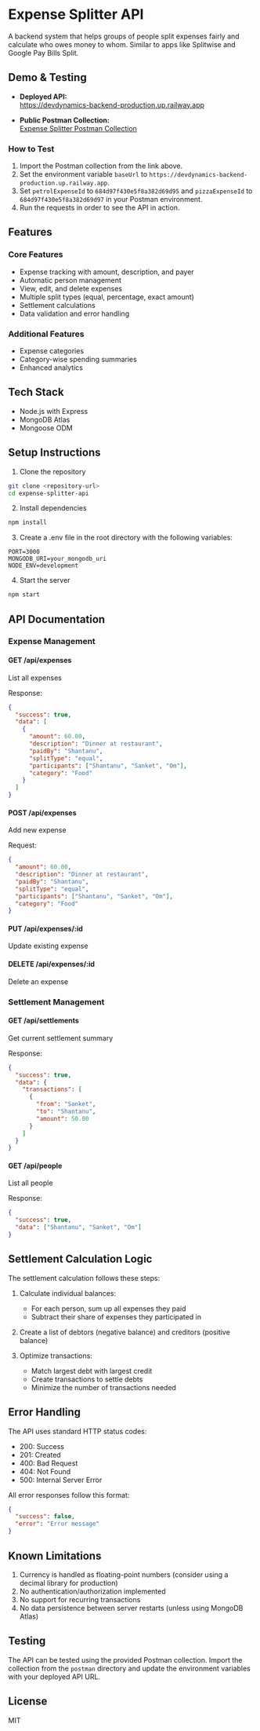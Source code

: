 # Expense Splitter API

A backend system that helps groups of people split expenses fairly and calculate who owes money to whom. Similar to apps like Splitwise and Google Pay Bills Split.

## Demo & Testing

- **Deployed API:**  
  https://devdynamics-backend-production.up.railway.app

- **Public Postman Collection:**  
  [Expense Splitter Postman Collection](https://gist.github.com/lobhasap/657c0a3c320478261d698129d5e40cb7)

### How to Test

1. Import the Postman collection from the link above.
2. Set the environment variable `baseUrl` to `https://devdynamics-backend-production.up.railway.app`.
3. Set `petrolExpenseId` to `684d97f430e5f8a382d69d95` and `pizzaExpenseId` to `684d97f430e5f8a382d69d97` in your Postman environment.
4. Run the requests in order to see the API in action.

## Features

### Core Features
- Expense tracking with amount, description, and payer
- Automatic person management
- View, edit, and delete expenses
- Multiple split types (equal, percentage, exact amount)
- Settlement calculations
- Data validation and error handling

### Additional Features
- Expense categories
- Category-wise spending summaries
- Enhanced analytics

## Tech Stack
- Node.js with Express
- MongoDB Atlas
- Mongoose ODM

## Setup Instructions

1. Clone the repository
```bash
git clone <repository-url>
cd expense-splitter-api
```

2. Install dependencies
```bash
npm install
```

3. Create a .env file in the root directory with the following variables:
```
PORT=3000
MONGODB_URI=your_mongodb_uri
NODE_ENV=development
```

4. Start the server
```bash
npm start
```

## API Documentation

### Expense Management

#### GET /api/expenses
List all expenses

Response:
```json
{
  "success": true,
  "data": [
    {
      "amount": 60.00,
      "description": "Dinner at restaurant",
      "paidBy": "Shantanu",
      "splitType": "equal",
      "participants": ["Shantanu", "Sanket", "Om"],
      "category": "Food"
    }
  ]
}
```

#### POST /api/expenses
Add new expense

Request:
```json
{
  "amount": 60.00,
  "description": "Dinner at restaurant",
  "paidBy": "Shantanu",
  "splitType": "equal",
  "participants": ["Shantanu", "Sanket", "Om"],
  "category": "Food"
}
```

#### PUT /api/expenses/:id
Update existing expense

#### DELETE /api/expenses/:id
Delete an expense

### Settlement Management

#### GET /api/settlements
Get current settlement summary

Response:
```json
{
  "success": true,
  "data": {
    "transactions": [
      {
        "from": "Sanket",
        "to": "Shantanu",
        "amount": 50.00
      }
    ]
  }
}
```

#### GET /api/people
List all people

Response:
```json
{
  "success": true,
  "data": ["Shantanu", "Sanket", "Om"]
}
```

## Settlement Calculation Logic

The settlement calculation follows these steps:

1. Calculate individual balances:
   - For each person, sum up all expenses they paid
   - Subtract their share of expenses they participated in

2. Create a list of debtors (negative balance) and creditors (positive balance)

3. Optimize transactions:
   - Match largest debt with largest credit
   - Create transactions to settle debts
   - Minimize the number of transactions needed

## Error Handling

The API uses standard HTTP status codes:
- 200: Success
- 201: Created
- 400: Bad Request
- 404: Not Found
- 500: Internal Server Error

All error responses follow this format:
```json
{
  "success": false,
  "error": "Error message"
}
```

## Known Limitations

1. Currency is handled as floating-point numbers (consider using a decimal library for production)
2. No authentication/authorization implemented
3. No support for recurring transactions
4. No data persistence between server restarts (unless using MongoDB Atlas)

## Testing

The API can be tested using the provided Postman collection. Import the collection from the `postman` directory and update the environment variables with your deployed API URL.

## License

MIT 